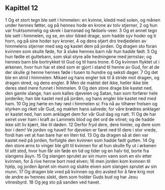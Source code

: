 ## Kapittel 12

1 Og et stort tegn ble sett i himmelen: en kvinne, kledd med solen, og månen under hennes føtter, og på hennes hode en krone av tolv stjerner,
2 og hun var fruktsommelig og skrek i barnsnød og fødsels-veer.
3 Og et annet tegn ble sett i himmelen, og se, en stor ildrød drage, som hadde syv hoder og ti horn, og på sine hoder syv kroner,
4 og dens stjert dro tredjedelen av himmelens stjerner med seg og kastet dem på jorden. Og dragen sto foran kvinnen som skulle føde, for å sluke hennes barn når hun hadde født.
5 Og hun fødte et guttebarn, som skal styre alle hedningene med jernstav; og hennes barn ble bortrykket til Gud og til hans trone.
6 Og kvinnen flyktet ut i ørkenen, hvor hun har et sted som er gjort i stand til henne av Gud, for at de der skulle gi henne hennes føde i tusen to hundre og seksti dager.
7 Og det ble en strid i himmelen: Mikael og hans engler tok til å stride mot dragen, og dragen stred, og dens engler.
8 Men de maktet det ikke, heller ikke ble deres sted mere funnet i himmelen.
9 Og den store drage ble kastet ned, den gamle slange, han som kalles djevelen og Satan, han som forfører hele jorderike; han ble kastet ned på jorden, og hans engler ble kastet ned med ham.
10 Og jeg hørte en høy røst i himmelen si: Fra nå av tilhører frelsen og styrken og riket vår Gud, og makten hans salvede; for våre brødres anklager er kastet ned, han som anklaget dem for vår Gud dag og natt.
11 Og de har seiret over ham i kraft av Lammets blod og det ord de vitnet; og de hadde ikke sitt liv kjært, like til døden.
12 Derfor fryd dere, dere himler, og dere som bor i dem! Ve jorden og havet! for djevelen er faret ned til dere i stor vrede, fordi han vet at han bare har en liten tid.
13 Og da dragen så at den var kastet ned på jorden, forfulgte den kvinnen som hadde født gutten.
14 Og den store ørns to vinger ble gitt til kvinnen for at hun skulle fly ut i ørkenen til sitt sted, hvor hun får sin føde en tid og tider og en halv tid, borte fra slangens åsyn.
15 Og slangen sprutet av sin munn vann som en elv etter kvinnen, for å rive henne bort med elven;
16 men jorden kom kvinnen til hjelp, og jorden åpnet sin munn og slukte elven som slangen sprutet av sin munn.
17 Og dragen ble vred på kvinnen og dro avsted for å føre krig mot de andre av hennes slekt, dem som holder Guds bud og har Jesu vitnesbyrd.
18 Og jeg sto på sanden ved havet.
